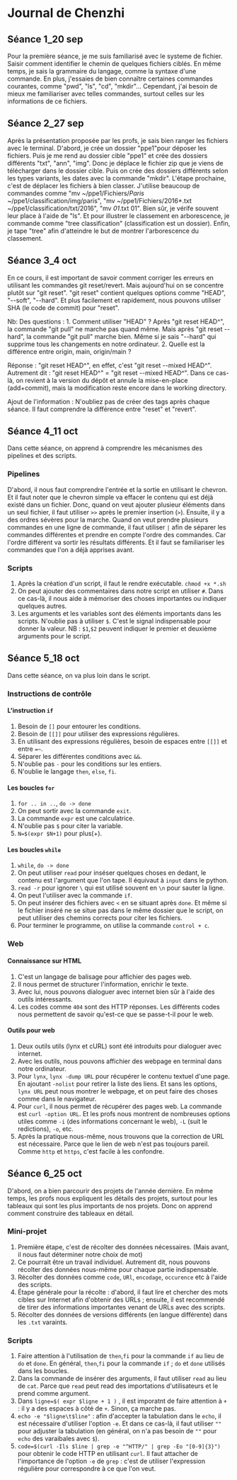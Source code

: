 # Journal de Chenzhi

## Séance 1_20 sep
Pour la première séance, je me suis familiarisé avec le systeme de fichier. Saisir comment identifier le chemin de quelques fichiers ciblés.
En même temps, je sais la grammaire du langage, comme la syntaxe d'une commande. En plus, j'essaies de bien connaître certaines commandes courantes, comme "pwd", "ls", "cd", "mkdir"...
Cependant, j'ai besoin de mieux me familiariser avec telles commandes, surtout celles sur les informations de ce fichiers.

## Séance 2_27 sep
Après la présentation proposée par les profs, je sais bien ranger les fichiers avec le terminal.
D'abord, je crée un dossier "ppe1"pour déposer les fichiers. Puis je me rend au dossier cible "ppe1" et crée des dossiers différents "txt", "ann", "img". Donc je déplace le fichier zip que je viens de télécharger dans le dossier cible.
Puis on crée des dossiers différents selon les types variants, les dates avec la commande "mkdir". L'étape prochaine, c'est de déplacer les fichiers à bien classer. J'utilise beaucoup de commandes comme "mv ~/ppe1/Fichiers/*Paris* ~/ppe1/classification/img/paris", "mv ~/ppe1/Fichiers/2016*.txt ~/ppe1/classification/txt/2016", "mv *_01_*.txt 01".
Bien sûr, je vérife souvent leur place à l'aide de "ls". Et pour illustrer le classement en arborescence, je commande comme "tree classification" (classification est un dossier).
Enfin, je tape "tree" afin d'atteindre le but de montrer l'arborescence du classement.

## Séance 3_4 oct
En ce cours, il est important de savoir comment corriger les erreurs en utilisant les commandes git reset/revert. Mais aujourd'hui on se concentre plutôt sur "git reset". "git reset" contient quelques options comme "HEAD", "--soft", "--hard". Et plus facilement et rapidement, nous pouvons utiliser SHA (le code de commit) pour "reset".

Nb: 
Des questions : 1. Comment utiliser "HEAD" ? Après "git reset HEAD^", la commande "git pull" ne marche pas quand même. Mais après "git reset --hard", la commande  "git pull" marche bien. Même si je sais "--hard" qui supprime tous les changements en notre ordinateur.
2. Quelle est la différence entre origin, main, origin/main ?

Réponse :
"git reset HEAD^", en effet, c'est "git reset --mixed HEAD^". Autrement dit : "git reset HEAD^" = "git reset --mixed HEAD^". Dans ce cas-là, on revient à la version du dépôt et annule la mise-en-place (add+commit), mais la modification reste encore dans le working directory.

Ajout de l'information :
N'oubliez pas de créer des tags après chaque séance. 
Il faut comprendre la différence entre "reset" et "revert".

## Séance 4_11 oct
Dans cette séance, on apprend à comprendre les mécanismes des pipelines et des scripts.
### Pipelines
D'abord, il nous faut comprendre l'entrée et la sortie en utilisant le chevron. Et il faut noter que le chevron simple va effacer le contenu qui est déjà existé dans un fichier. Donc, quand on veut ajouter plusieur éléments dans un seul fichier, il faut utiliser `>>` après le premier insertion (`>`).
Ensuite, il y a des ordres sévères pour la marche. Quand on veut prendre plusieurs commandes en une ligne de commande, il faut utiliser `|` afin de séparer les commandes différentes et prendre en compte l'ordre des commandes. Car l'ordre différent va sortir les résultats différents.
Et il faut se familiariser les commandes que l'on a déjà apprises avant.
### Scripts
1. Après la création d'un script, il faut le rendre exécutable. `chmod +x *.sh`
2. On peut ajouter des commentaires dans notre script en utiliser `#`. Dans ce cas-là, il nous aide à mémoriser des choses importantes ou indiquer quelques autres.
3. Les arguments et les variables sont des éléments importants dans les scripts. N'oublie pas à utiliser `$`. C'est le signal indispensable pour donner la valeur.
NB : `$1`,`$2` peuvent indiquer le premier et deuxième arguments pour le script.

## Séance 5_18 oct
Dans cette séance, on va plus loin dans le script.
### Instructions de contrôle
#### L'instruction `if`
1. Besoin de `[]` pour entourer les conditions.
2. Besoin de `[[]]` pour utiliser des expressions régulières.
3. En utilisant des expressions régulières, besoin de espaces entre `[[]]` et entre `=~`.
4. Séparer les différentes conditions avec `&&`.
5. N'oublie pas `-` pour les conditions sur les entiers.
6. N'oublie le langage `then`, `else`, `fi`.

#### Les boucles `for`
1. `for .. in ..`, `do -> done`
2. On peut sortir avec la commande `exit`.
3. La commande `expr` est une calculatrice.
4. N'oublie pas `$` pour citer la variable.
5. `N=$(expr $N+1)` pour plus(+).

#### Les boucles `while`
1. `while`, `do -> done`
2. On peut utiliser `read` pour inséser quelques choses en dedant, le contenu est l'argument que l'on tape. Il équivaut à `input` dans le python.
3. `read -r` pour ignorer `\` qui est utilisé souvent en `\n` pour sauter la ligne.
4. On peut l'utiliser avec la commande `if`.
5. On peut insérer des fichiers avec `<` en se situant après `done`. Et même si le fichier inséré ne se situe pas dans le même dossier que le script, on peut utiliser des chemins corrects pour citer les fichiers.
6. Pour terminer le programme, on utilise la commande `control + c`.

### Web
#### Connaissance sur HTML
1. C'est un langage de balisage pour affichier des pages web.
2. Il nous permet de structurer l'information, enrichir le texte.
3. Avec lui, nous pouvons dialoguer avec internet bien sûr à l'aide des outils intéressants.
4. Les codes comme `404` sont des HTTP réponses. Les différents codes nous permettent de savoir qu'est-ce que se passe-t-il pour le web.

#### Outils pour web
1. Deux outils utils (lynx et cURL) sont été introduits pour dialoguer avec internet.
2. Avec les outils, nous pouvons affichier des webpage en terminal dans notre ordinateur.
3. Pour `lynx`, `lynx -dump URL` pour récupérer le contenu textuel d'une page. En ajoutant `-nolist` pour retirer la liste des liens. Et sans les options, `lynx URL` peut nous montrer le webpage, et on peut faire des choses comme dans le navigateur.
4. Pour `curl`, il nous permet de récupérer des pages web. La commande est `curl -option URL`. Et les profs nous montrent de nombreuses options utiles comme `-i` (des informations concernant le web), `-L` (suit le redictions), `-o`, etc.
5. Après la pratique nous-même, nous trouvons que la correction de URL est nécessaire. Parce que le lien de web n'est pas toujours pareil. Comme `http` et `https`, c'est facile à les confondre.

## Séance 6_25 oct
D'abord, on a bien parcourir des projets de l'année dernière. En même temps, les profs nous expliquent les détails des projets, surtout pour les tableaux qui sont les plus importants de nos projets. Donc on apprend comment construire des tableaux en détail.

### Mini-projet
1. Première étape, c'est de récolter des données nécessaires. (Mais avant, il nous faut déterminer notre choix de mot)
2. Ce pourrait être un travail individuel. Autrement dit, nous pouvons récolter des données nous-même pour chaque partie indispensable.
3. Récolter des données comme `code`, `URl`, `encodage`, `occurence` etc à l'aide des scripts.
4. Étape générale pour la récolte : d'abord, il faut lire et chercher des mots cibles sur Internet afin d'obtenir des URLs ; ensuite, il est recommendé de tirer des informations importantes venant de URLs avec des scripts.
5. Récolter des données de versions différents (en langue différente) dans les `.txt` varaints.

### Scripts
1. Faire attention à l'utilisation de `then`,`fi` pour la commande `if` au lieu de `do` et `done`. En général, `then`,`fi` pour la commande `if` ; `do` et `done` utilisés dans les boucles.
2. Dans la commande de insérer des arguments, il faut utiliser `read` au lieu de `cat`. Parce que `read` peut read des importations d'utilisateurs et le prend comme argument.
3. Dans `ligne=$( expr $ligne + 1 )` , il est imporatnt de faire attention à `+` : il y a des espaces à côté de `+`. Sinon, ça marche pas.
4. `echo -e "$ligne\t$line"` : afin d'accepter la tabulation dans le `echo`, il est nécessaire d'utiliser l'option `-e`. Et dans ce cas-là, il faut utiliser `""` pour adjuster la tabulation (en général, on n'a pas besoin de `""` pour `echo` des varaibales avec `$`).
5. `code=$(curl -Ils $line | grep -e "^HTTP/" | grep -Eo "[0-9]{3}")` pour obtenir le code HTTP en utilisant `curl`. Il faut attacher de l'importance de l'option `-e` de `grep` : c'est de utiliser l'expression régulière pour correspondre à ce que l'on veut.


